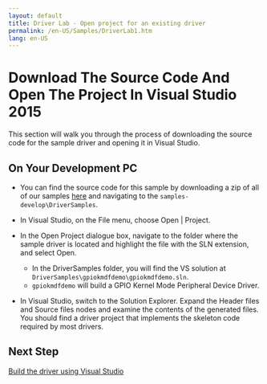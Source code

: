 ```yaml
---
layout: default
title: Driver Lab - Open project for an existing driver
permalink: /en-US/Samples/DriverLab1.htm
lang: en-US
---
```


# Download The Source Code And Open The Project In Visual Studio 2015
This section will walk you through the process of downloading the source code for the sample driver and opening it in Visual Studio. 

## On Your Development PC

* You can find the source code for this sample by downloading a zip of all of our samples [here](https://github.com/ms-iot/samples/archive/develop.zip) and navigating to the `samples-develop\DriverSamples`.

* In Visual Studio, on the File menu, choose Open \| Project.

* In the Open Project dialogue box, navigate to the folder where the sample driver is located and highlight the file with the SLN extension, and select Open.
    * In the DriverSamples folder, you will find the VS solution at `DriverSamples\gpiokmdfdemo\gpiokmdfdemo.sln`.
    * `gpiokmdfdemo` will build a GPIO Kernel Mode Peripheral Device Driver.
    
* In Visual Studio, switch to the Solution Explorer. Expand the Header files and Source files nodes and examine the contents of the generated files. You should find a driver project that implements the skeleton code required by most drivers.

## Next Step
[Build the driver using Visual Studio]({{site.baseurl}}/{{page.lang}}/Samples/DriverLab2.htm)
